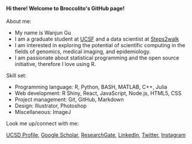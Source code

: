#### Hi there! Welcome to Broccolito's GitHub page!

About me:

- My name is Wanjun Gu
- I am a graduate student at [UCSF](https://www.ucsf.edu/) and a data scientist at [Steps2walk](https://steps2walk.org/)
- I am interested in exploring the potential of scientific computing in the fields of genomics, medical imaging, and epidemiology.
- I am passionate about statistical programming and the open source initiative, therefore I love using R. 



Skill set:

- Programming language: R, Python, BASH, MATLAB, C++, Julia
- Web development: R Shiny, React, JavaScript, Node.js, HTML5, CSS
- Project management: Git, GitHub, Markdown
- Design: Illustrator, Photoshop
- Miscellaneous: ImageJ



Look me up/connect with me:

[UCSD Profile](https://profiles.ucsd.edu/wanjun.gu), [Google Scholar](https://scholar.google.com/citations?hl=en&user=RLSWT98AAAAJ), [ResearchGate](https://www.researchgate.net/profile/Wanjun-Gu/research), [LinkedIn](https://www.linkedin.com/in/wanjun-gu/), [Twitter](https://twitter.com/WanjunGu1), [Instagram](https://www.instagram.com/wanjun.gu.broccolito/)

